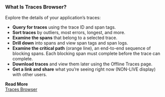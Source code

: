 ### What Is Traces Browser? 

Explore the details of your application’s traces: 

* **Query for traces** using the trace ID and span tags. 
* **Sort traces** by outliers, most errors, longest, and more. 
* **Examine the spans** that belong to a selected trace. 
* **Drill down** into spans and view span tags and span logs. 
* **Examine the critical path** (orange line), an end-to-end sequence of blocking spans. Each blocking span must complete before the trace can complete. 
* **Download traces** and view them later using the Offline Traces page.
* **Get a link and share** what you’re seeing right now (NON-LIVE display) with other users.

**Read More**<br/>
[Traces Browser ](https://docs.wavefront.com/tracing_traces_browser.html)
